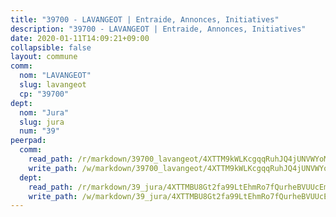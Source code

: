 ```yaml
---
title: "39700 - LAVANGEOT | Entraide, Annonces, Initiatives"
description: "39700 - LAVANGEOT | Entraide, Annonces, Initiatives"
date: 2020-01-11T14:09:21+09:00
collapsible: false
layout: commune
comm:
  nom: "LAVANGEOT"
  slug: lavangeot
  cp: "39700"
dept:
  nom: "Jura"
  slug: jura
  num: "39"
peerpad:
  comm:
    read_path: /r/markdown/39700_lavangeot/4XTTM9kWLKcgqqRuhJQ4jUNVWYoMZMioybSqRTXTvs1ELHLBq
    write_path: /w/markdown/39700_lavangeot/4XTTM9kWLKcgqqRuhJQ4jUNVWYoMZMioybSqRTXTvs1ELHLBq-K3TgUiwGDuCETuvATnAiFbGEu6ns8h1j7Rqs9dTrCtsrjgFxVhDMG8171MNFWLJVCVPF7vza26skXPzek59cCzzhxY2io1KLCJNx4Fo44BeaampMuzVme98SzxBugq692qkXZHLb
  dept:
    read_path: /r/markdown/39_jura/4XTTMBU8Gt2fa99LtEhmRo7fQurheBVUUcEmcUcrj82YN8mg7
    write_path: /w/markdown/39_jura/4XTTMBU8Gt2fa99LtEhmRo7fQurheBVUUcEmcUcrj82YN8mg7-K3TgTcNZmu4vnNMaCfgcL8UVTLrMMzc995tkrcbQnJrz2QJUTFFzY77q7ECMK21XeFnonjpMWqFzgVngXjdq8HzYe3HRbuYXbvX8ofWBv48UvWuvbrbp8aQGQQcfezWASxj7orH1
---
```


